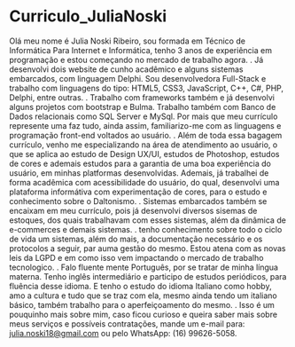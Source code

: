 # Curriculo_JuliaNoski
Olá meu nome é Julia Noski Ribeiro, sou formada em Técnico de Informática Para Internet e Informática, tenho 3 anos de experiência em programação e estou começando no mercado de trabalho agora.
.
Já desenvolvi dois website de cunho acadêmico e alguns sistemas embarcados, com linguagem Delphi. Sou desenvolvedora Full-Stack e trabalho com linguagens do tipo: HTML5, CSS3, JavaScript, C++, C#, PHP, Delphi, entre outras.
.
Trabalho com frameworks também e já desenvolvi alguns projetos com bootstrap e Bulma. Trabalho também com Banco de Dados relacionais como SQL Server e MySql.
Por mais que meu currículo represente uma faz tudo, ainda assim, familiarizo-me com as linguagens e programação front-end voltados ao usuário. 
.
Além de toda essa bagagem currículo, venho me especializando na área de atendimento ao usuário, o que se aplica ao estudo de Design UX/UI, estudos de Photoshop, estudos de cores e ademais estudos para a garantia de uma boa experiência do usuário, em minhas platformas desenvolvidas. Ademais, já trabalhei de forma acadêmica com acessibilidade do usuário, do qual, desenvolvi uma plataforma informátiva com experimentação de cores, para o estudo e conhecimento sobre o Daltonismo.
.
Sistemas embarcados também se encaixam em meu currículo, pois já desenvolvi diversos sisemas de estoques, dos quais trabalhavam com esses sistemas, além da dinâmica de e-commerces e demais sistemas.
.
tenho conhecimento sobre todo o ciclo de vida um sistemas, além do mais, a documentação necessário e os protocolos a seguir, par auma gestão do mesmo. Estou atena com as novas leis da LGPD e em como isso vem impactando o mercado de trabalho tecnologico.
.
Falo fluente mente Português, por se tratar de minha língua materna. Tenho inglês intermediário e participo de estudos periódicos, para fluência desse idioma. E tenho o estudo do idioma Italiano como hobby, amo a cultura e tudo que se traz com ela, mesmo ainda tendo um italiano básico, também trabalho para o aperfeiçoamento do mesmo.
.
Isso é um pouquinho mais sobre mim, caso ficou curioso e queira saber mais sobre meus serviços e possíveis contratações, mande um e-mail para: julia.noski18@gmail.com ou pelo WhatsApp: (16) 99626-5058.

